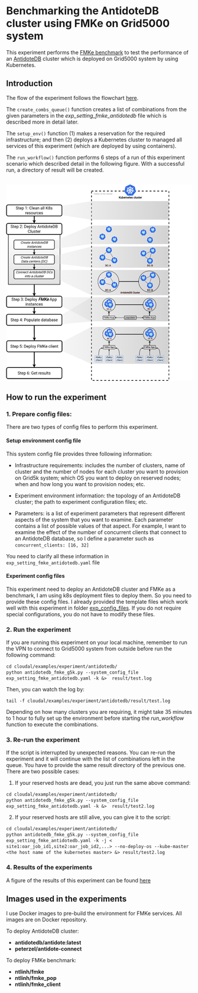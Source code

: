 # Benchmarking the AntidoteDB cluster using FMKe on Grid5000 system
This experiment performs the [FMKe benchmark](https://github.com/ntlinh16/FMKe) to test the performance of an [AntidoteDB](https://www.antidotedb.eu/) cluster which is deployed on Grid5000 system by using Kubernetes.

## Introduction

The flow of the experiment follows the flowchart [here](https://github.com/ntlinh16/cloudal#an-experiment-workflow-with-cloudal).

The `create_combs_queue()` function creates a list of combinations from the given parameters in the _exp_setting_fmke_antidotedb_ file which is described more in detail later.

The `setup_env()` function (1) makes a reservation for the required infrastructure; and then (2) deploys a Kubernetes cluster to managed all services of this experiment (which are deployed by using containers).

The `run_workflow()` function performs 6 steps of a run of this experiment scenario which described detail in the following figure. With a successful run, a directory of result will be created.

<p align="center">
    <br>
    <img src="https://raw.githubusercontent.com/ntlinh16/cloudal/master/images/exp_fmke_antidotedb_workflow.png" width="600"/>
    <br>
<p>
                

## How to run the experiment

### 1. Prepare config files:
There are two types of config files to perform this experiment.

#### Setup environment config file
This system config file provides three following information:

* Infrastructure requirements: includes the number of clusters, name of cluster and the number of nodes for each cluster you want to provision on Grid5k system; which OS you want to deploy on reserved nodes; when and how long you want to provision nodes; etc.

* Experiment environment information: the topology of an AntidoteDB cluster; the path to experiment configuration files; etc.

* Parameters: is a list of experiment parameters that represent different aspects of the system that you want to examine. Each parameter contains a list of possible values of that aspect. For example, I want to examine the effect of the number of concurrent clients that connect to an AntidoteDB database, so I define a parameter such as `concurrent_clients: [16, 32]`

You need to clarify all these information in `exp_setting_fmke_antidotedb.yaml` file

#### Experiment config files 

This experiment need to deploy an AntidoteDB cluster and FMKe as a benchmark, I am using k8s deployment files to deploy them. So you need to provide these config files.
I already provided the template files which work well with this experiment in folder [exp_config_files](https://github.com/ntlinh16/cloudal/tree/master/examples/experiment/antidotedb/exp_config_files). If you do not require special configurations, you do not have to modify these files.

### 2. Run the experiment
If you are running this experiment on your local machine, remember to run the VPN to connect to Grid5000 system from outside before run the following command:

```
cd cloudal/examples/experiment/antidotedb/
python antidotedb_fmke_g5k.py --system_config_file exp_setting_fmke_antidotedb.yaml -k &>  result/test.log
```
Then, you can watch the log by:

```
tail -f cloudal/examples/experiment/antidotedb/result/test.log
```
Depending on how many clusters you are requiring, it might take 35 minutes to 1 hour to fully set up the environment before starting the _run_workflow_ function to execute the combinations.

### 3. Re-run the experiment
If the script is interrupted by unexpected reasons. You can re-run the experiment and it will continue with the list of combinations left in the queue. You have to provide the same result directory of the previous one. There are two possible cases:

1. If your reserved hosts are dead, you just run the same above command:
```
cd cloudal/examples/experiment/antidotedb/
python antidotedb_fmke_g5k.py --system_config_file exp_setting_fmke_antidotedb.yaml -k &>  result/test2.log
```

2. If your reserved hosts are still alive, you can give it to the script:
```
cd cloudal/examples/experiment/antidotedb/
python antidotedb_fmke_g5k.py --system_config_file exp_setting_fmke_antidotedb.yaml -k -j < site1:oar_job_id1,site2:oar_job_id2,...> --no-deploy-os --kube-master <the host name of the kubernetes master> &> result/test2.log
```

### 4. Results of the experiments

A figure of the results of this experiment can be found [here](https://github.com/ntlinh16/cloudal/tree/master/examples/experiment/antidotedb/results)


## Images used in the experiments

I use Docker images to pre-build the environment for FMKe services. All images are on Docker repository.

To deploy AntidoteDB cluster:

* **antidotedb/antidote:latest**
* **peterzel/antidote-connect**

To deploy FMKe benchmark:

* **ntlinh/fmke**
* **ntlinh/fmke_pop**
* **ntlinh/fmke_client**